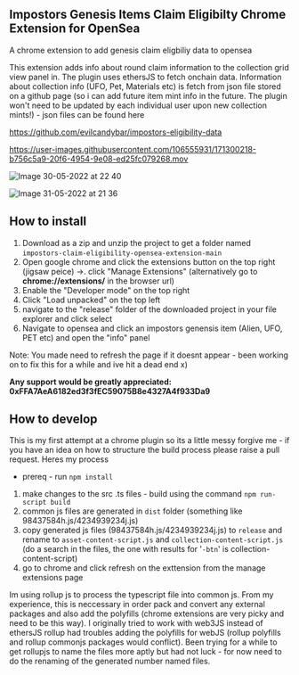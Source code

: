 <h2>Impostors Genesis Items Claim Eligibilty Chrome Extension for OpenSea</h2>

A chrome extension to add genesis claim eligbiliy data to opensea

This extension adds info about round claim information to the collection grid view panel in. The plugin uses ethersJS to fetch onchain data. Information about collection info (UFO, Pet, Materials etc) is fetch from json file stored on a github page (so i can add future item mint info in the future. The plugin won't need to be updated by each individual user upon new collection mints!) - json files can be found here 

https://github.com/evilcandybar/impostors-eligibility-data


https://user-images.githubusercontent.com/106555931/171300218-b756c5a9-20f6-4954-9e08-ed25fc079268.mov


![Image 30-05-2022 at 22 40](https://user-images.githubusercontent.com/106555931/171061640-59b32964-b607-488c-89ca-937ef452c161.jpg)


![Image 31-05-2022 at 21 36](https://user-images.githubusercontent.com/106555931/171280132-27a2d0d9-22b8-43c0-b862-f100657dc75c.jpg)


<h2>How to install</h2>

1. Download as a zip and unzip the project to get a folder named `impostors-claim-eligibility-opensea-extension-main`
2. Open google chrome and click the extensions button on the top right (jigsaw peice) ->. click "Manage Extensions" (alternatively go to **chrome://extensions/** in the browser url)
3. Enable the "Developer mode" on the top right
4. Click "Load unpacked" on the top left
5. navigate to the "release" folder of the downloaded project in your file explorer and click select
6. Navigate to opensea and click an impostors genensis item (Alien, UFO, PET etc) and open the "info" panel

Note: You made need to refresh the page if it doesnt appear - been working on to fix this for a while and ive hit a dead end x)

**Any support would be greatly appreciated: 0xFFA7AeA6182ed3f3fEC59075B8e4327A4f933Da9**

<h2>How to develop</h2>
This is my first attempt at a chrome plugin so its a little messy forgive me - if you have an idea on how to structure the build process please raise a pull request. Heres my process

- prereq - run `npm install`

1. make changes to the src .ts files - build using the command `npm run-script build`
2. common js files are generated in `dist` folder (something like 98437584h.js/4234939234j.js)
3. copy generated js files (98437584h.js/4234939234j.js) to `release` and rename to `asset-content-script.js` and `collection-content-script.js` (do a search in the files, the one with results for '`-btn`' is collection-content-script)
4. go to chrome and click refresh on the exttension from the manage extensions page

Im using rollup js to process the typescript file into common js. From my experience, this is neccessary in order pack and convert any external packages and also add the polyfills (chrome extensions are very picky and need to be this way). I originally tried to work with web3JS instead of ethersJS rollup had troubles adding the polyfills for webJS (rollup polyfills and rollup commonjs packages would conflict). Been trying for a while to get rollupjs to name the files more aptly but had not luck - for now need to do the renaming of the generated number named files.
